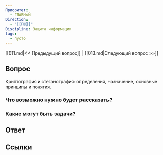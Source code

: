 ```yaml
---
Приоритет:
  - ГЛАВНЫЙ
Direction:
  - "[[ПШ]]" 
Discipline: Защита информации 
tags:
  - пусто
---
```

[[011.md|<< Предыдущий вопрос]] | [[013.md|Следующий вопрос >>]]
## Вопрос

Криптография и стеганография: определения, назначение, основные принципы и понятия.

### Что возможно нужно будет рассказать?

### Какие могут быть задачи?

## Ответ

## Ссылки

